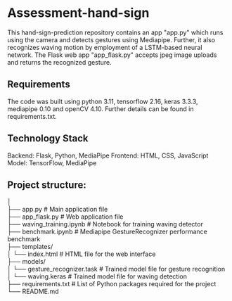 # Assessment-hand-sign
This hand-sign-prediction repository contains an app "app.py" which runs using the camera and detects gestures using Mediapipe. Further, it also recognizes waving motion by employment of a LSTM-based neural network. The Flask web app "app_flask.py" accepts jpeg image uploads and returns the recognized gesture.

## Requirements
The code was built using python 3.11, tensorflow 2.16, keras 3.3.3, mediapipe 0.10 and openCV 4.10. Further details can be found in requirements.txt.

## Technology Stack
Backend: Flask, Python, MediaPipe
Frontend: HTML, CSS, JavaScript
Model: TensorFlow, MediaPipe

## Project structure:
│\
├── app.py                  # Main application file\
├── app_flask.py            # Web application file\
├── waving_training.ipynb   # Notebook for training waving detector\
├── benchmark.ipynb         # Mediapipe GestureRecognizer performance benchmark\
├── templates/\
│   └── index.html          # HTML file for the web interface\
├── models/\
│   └── gesture_recognizer.task  # Trained model file for gesture recognition\
│   └── waving.keras        # Trained model file for waving detection\
├── requirements.txt        # List of Python packages required for the project\
└── README.md
